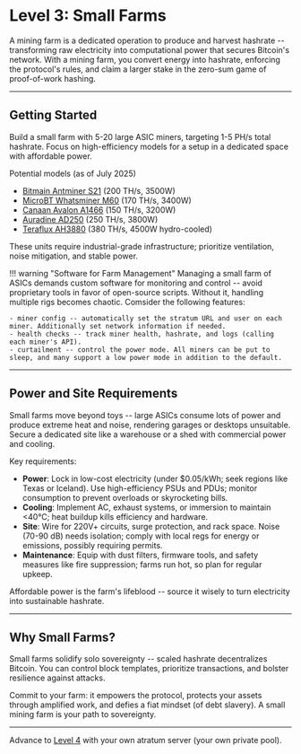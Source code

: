 # Level 3: Small Farms

A mining farm is a dedicated operation to produce and harvest hashrate -- transforming raw electricity into computational power that secures Bitcoin's network. With a mining farm, you convert energy into hashrate, enforcing the protocol's rules, and claim a larger stake in the zero-sum game of proof-of-work hashing.




---

## Getting Started

Build a small farm with 5-20 large ASIC miners, targeting 1-5 PH/s total hashrate. Focus on high-efficiency models for a setup in a dedicated space with affordable power.

Potential models (as of July 2025)

- [Bitmain Antminer S21](https://shop.bitmain.com/) (200 TH/s, 3500W)
- [MicroBT Whatsminer M60](https://whatsminer.com/) (170 TH/s, 3400W)
- [Canaan Avalon A1466](https://canaan.io/) (150 TH/s, 3200W)
- [Auradine AD250](https://auradine.com/) (250 TH/s, 3800W)
- [Teraflux AH3880](https://terawulf.com/) (380 TH/s, 4500W hydro-cooled)

These units require industrial-grade infrastructure; prioritize ventilation, noise mitigation, and stable power.

!!! warning "Software for Farm Management"
    Managing a small farm of ASICs demands custom software for monitoring and control -- avoid proprietary tools in favor of open-source scripts. Without it, handling multiple rigs becomes chaotic. Comsider the following features:
    
    - miner config -- automatically set the stratum URL and user on each miner. Additionally set network information if needed.
    - health checks -- track miner health, hashrate, and logs (calling each miner's API).
    - curtailment -- control the power mode. All miners can be put to sleep, and many support a low power mode in addition to the default.



---

## Power and Site Requirements

Small farms move beyond toys -- large ASICs consume lots of power and produce extreme heat and noise, rendering garages or desktops unsuitable. Secure a dedicated site like a warehouse or a shed with commercial power and cooling.

Key requirements:

- **Power**: Lock in low-cost electricity (under $0.05/kWh; seek regions like Texas or Iceland). Use high-efficiency PSUs and PDUs; monitor consumption to prevent overloads or skyrocketing bills.
- **Cooling**: Implement AC, exhaust systems, or immersion to maintain <40°C; heat buildup kills efficiency and hardware.
- **Site**: Wire for 220V+ circuits, surge protection, and rack space. Noise (70-90 dB) needs isolation; comply with local regs for energy or emissions, possibly requiring permits.
- **Maintenance**: Equip with dust filters, firmware tools, and safety measures like fire suppression; farms run hot, so plan for regular upkeep.

Affordable power is the farm's lifeblood -- source it wisely to turn electricity into sustainable hashrate.




---

## Why Small Farms?

Small farms solidify solo sovereignty -- scaled hashrate decentralizes Bitcoin. You can control block templates, prioritize transactions, and bolster resilience against attacks.

Commit to your farm: it empowers the protocol, protects your assets through amplified work, and defies a fiat mindset (of debt slavery). A small mining farm is your path to sovereignty.




---

Advance to [Level 4](level-4.md) with your own atratum server (your own private pool).






